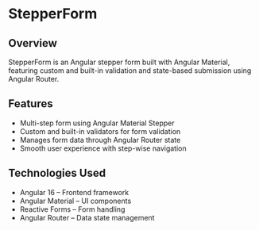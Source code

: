 # StepperForm

## Overview
StepperForm is an Angular stepper form built with Angular Material, featuring custom and built-in validation and state-based submission using Angular Router.

## Features
- Multi-step form using Angular Material Stepper
- Custom and built-in validators for form validation
- Manages form data through Angular Router state
- Smooth user experience with step-wise navigation

## Technologies Used
- Angular 16 – Frontend framework
- Angular Material – UI components
- Reactive Forms – Form handling
- Angular Router – Data state management

